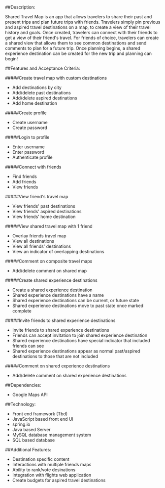 ##Description:

Shared Travel Map is an app that allows travelers to share their past and present trips and
plan future trips with friends. Travelers simply pin previous and aspired travel destinations
on a map, to create a view of their travel history and goals. Once created, travelers can connect
with their friends to get a view of their friend's travel. For friends of choice, travelers
can create a shared view that allows them to see common destinations and send comments to
plan for a future trip. Once planning begins, a shared experience destination can be created
for the new trip and planning can begin!

##Features and Acceptance Criteria:

#####Create travel map with custom destinations

- Add destinations by city
- Add/delete past destinations
- Add/delete aspired destinations
- Add home destination

#####Create profile

- Create username
- Create password

#####Login to profile

- Enter username
- Enter password
- Authenticate profile

#####Connect with friends

- Find friends
- Add friends
- View friends

#####View friend's travel map

- View friends' past destinations
- View friends' aspired destinations
- View friends' home destination

#####View shared travel map with 1 friend

- Overlay friends travel map
- View all destinations
- View all friends' destinations
- View an indicator of overlapping destinations

#####Comment on composite travel maps

- Add/delete comment on shared map

#####Create shared experience destinations

- Create a shared experience destination
- Shared experience destinations have a name
- Shared experience destinations can be current, or future state
- Shared experience destinations move to past state once marked complete

#####Invite friends to shared experience destinations

- Invite friends to shared experience destinations
- Friends can accept invitation to join shared experience destination
- Shared experience destinations have special indicator that included friends can see
- Shared experience destinations appear as normal past/aspired destinations to those
that are not included

#####Comment on shared experience destinations

- Add/delete comment on shared experience destinations

##Dependencies:

- Google Maps API

##Technology:

- Front end framework (Tbd)
- JavaScript based front end UI
- spring.io
- Java based Server
- MySQL database management system
- SQL based database

##Additional Features:

- Destination specific content
- Interactions with multiple friends maps
- Ability to rank/vote desinations
- Integration with flights web application
- Create budgets for aspired travel destinations
